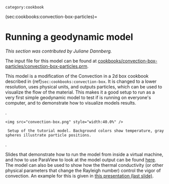 ```{tags}
category:cookbook
```

(sec:cookbooks:convection-box-particles)=
# Running a geodynamic model

*This section was contributed by Juliane Dannberg.*

The input file for this model can be found at
[cookbooks/convection-box-particles/convection-box-particles.prm](https://www.github.com/geodynamics/aspect/blob/main/cookbooks/convection-box-particles/convection-box-particles.prm).

This model is a modification of the Convection in a 2d box cookbook described
in {ref}`sec:cookbooks:convection-box`. It is changed to a lower
resolution, uses physical units, and outputs particles, which can be used to
visualize the flow of the material. This makes it a good setup to run as a
very first simple geodynamic model to test if is running on everyone's
computer, and to demonstrate how to visualize models results.

.

```{figure-md} fig:convection-box-iterations-particles
<img src="convection-box.png" style="width:40.0%" />

 Setup of the tutorial model. Background colors show temperature, gray spheres illustrate particle positions.
```
.

Slides that demonstrate how to run the model from inside a virtual machine,
and how to use ParaView to look at the model output can be found [here](https://www.dropbox.com/s/dmlcf4tx62ts6d1/02_geophysics_tutorial_01_08.pdf?dl=0). The
model can also be used to show how the thermal conductivity (or other physical
parameters that change the Rayleigh number) control the vigor of convection.
An example for this is given in [this presentation (last slide)](https://www.dropbox.com/s/nqkxe54poe1op7d/03_geophysics_lecture_01_10.pdf?dl=0).
